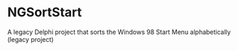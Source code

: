 NGSortStart
===========

A legacy Delphi project that sorts the Windows 98 Start Menu alphabetically (legacy project)
